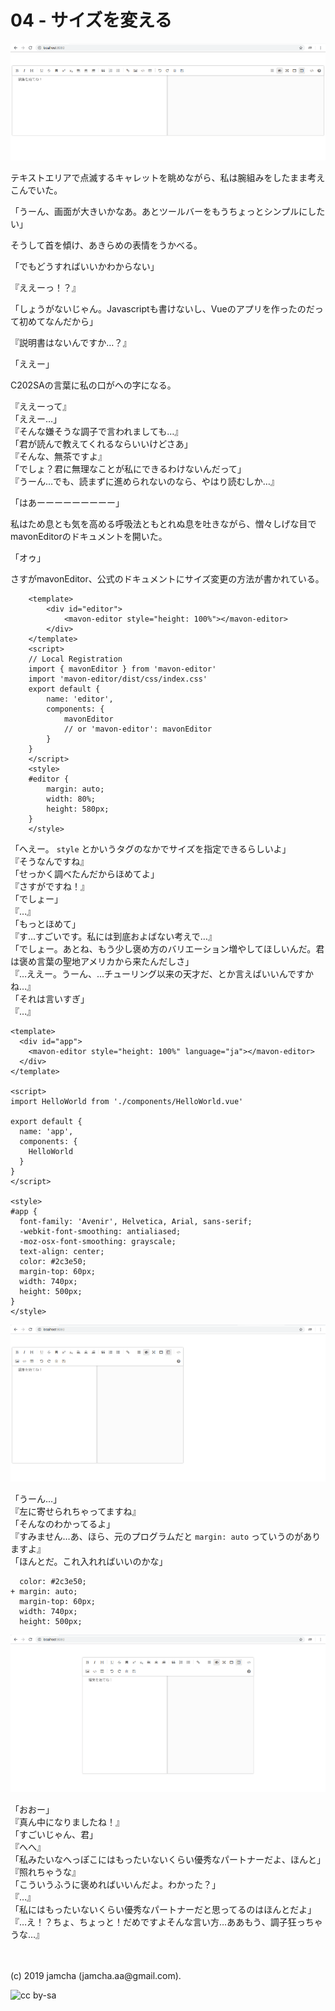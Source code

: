 

# 04 - サイズを変える

![screenwidth](./img/screenwidth.png)

テキストエリアで点滅するキャレットを眺めながら、私は腕組みをしたまま考えこんでいた。

「うーん、画面が大きいかなあ。あとツールバーをもうちょっとシンプルにしたい」

そうして首を傾け、あきらめの表情をうかべる。

「でもどうすればいいかわからない」

『ええーっ！？』  

「しょうがないじゃん。Javascriptも書けないし、Vueのアプリを作ったのだって初めてなんだから」  

『説明書はないんですか…？』  

「ええー」

C202SAの言葉に私の口がへの字になる。

『ええーって』  
「ええー…」  
『そんな嫌そうな調子で言われましても…』  
「君が読んで教えてくれるならいいけどさあ」  
『そんな、無茶ですよ』  
「でしょ？君に無理なことが私にできるわけないんだって」  
『うーん…でも、読まずに進められないのなら、やはり読むしか…』

「はあーーーーーーーーー」

私はため息とも気を高める呼吸法ともとれぬ息を吐きながら、憎々しげな目でmavonEditorのドキュメントを開いた。

「オゥ」

さすがmavonEditor、公式のドキュメントにサイズ変更の方法が書かれている。

```vue
    <template>
        <div id="editor">
            <mavon-editor style="height: 100%"></mavon-editor>
        </div>
    </template>
    <script>
    // Local Registration
    import { mavonEditor } from 'mavon-editor'
    import 'mavon-editor/dist/css/index.css'
    export default {
        name: 'editor',
        components: {
            mavonEditor
            // or 'mavon-editor': mavonEditor
        }
    }
    </script>
    <style>
    #editor {
        margin: auto;
        width: 80%;
        height: 580px;
    }
    </style>
```

「へえー。 `style` とかいうタグのなかでサイズを指定できるらしいよ」  
『そうなんですね』  
「せっかく調べたんだからほめてよ」  
『さすがですね！』  
「でしょー」  
『…』  
「もっとほめて」  
『す…すごいです。私には到底およばない考えで…』  
「でしょー。あとね、もう少し褒め方のバリエーション増やしてほしいんだ。君は褒め言葉の聖地アメリカから来たんだしさ」  
『…ええー。うーん、…チューリング以来の天才だ、とか言えばいいんですかね…』  
「それは言いすぎ」  
『…』

```vue
<template>
  <div id="app">
    <mavon-editor style="height: 100%" language="ja"></mavon-editor>
  </div>
</template>

<script>
import HelloWorld from './components/HelloWorld.vue'

export default {
  name: 'app',
  components: {
    HelloWorld
  }
}
</script>

<style>
#app {
  font-family: 'Avenir', Helvetica, Arial, sans-serif;
  -webkit-font-smoothing: antialiased;
  -moz-osx-font-smoothing: grayscale;
  text-align: center;
  color: #2c3e50;
  margin-top: 60px;
  width: 740px;
  height: 500px;
}
</style>
```

![leftaligned](./img/leftaligned.png)

「うーん…」  
『左に寄せられちゃってますね』  
「そんなのわかってるよ」  
『すみません…あ、ほら、元のプログラムだと `margin: auto` っていうのがありますよ』  
「ほんとだ。これ入れればいいのかな」

```vue
  color: #2c3e50;
+ margin: auto;
  margin-top: 60px;
  width: 740px;
  height: 500px;
```

![centered](./img/centered.png)

「おおー」  
『真ん中になりましたね！』  
「すごいじゃん、君」  
『へへ』  
「私みたいなへっぽこにはもったいないくらい優秀なパートナーだよ、ほんと」  
『照れちゃうな』  
「こういうふうに褒めればいいんだよ。わかった？」  
『…』  
「私にはもったいないくらい優秀なパートナーだと思ってるのはほんとだよ」  
『…え！？ちょ、ちょっと！だめですよそんな言い方…ああもう、調子狂っちゃうな…』

<br>
<br>
(c) 2019 jamcha (jamcha.aa@gmail.com).

![cc by-sa](https://i.creativecommons.org/l/by-sa/4.0/88x31.png)

